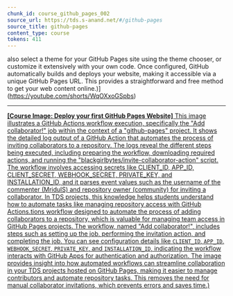 ```yaml
---
chunk_id: course_github_pages_002
source_url: https://tds.s-anand.net/#/github-pages
source_title: github-pages
content_type: course
tokens: 411
---
```


 also select a theme for your GitHub Pages site using the theme chooser, or customize it extensively with your own code. Once configured, GitHub automatically builds and deploys your website, making it accessible via a unique GitHub Pages URL. This provides a straightforward and free method to get your web content online.)](https://youtube.com/shorts/WqOXxoGSpbs)

---

[**[Course Image: Deploy your first GitHub Pages Website]** This image illustrates a GitHub Actions workflow execution, specifically the "Add collaborator!" job within the context of a "github-pages" project. It shows the detailed log output of a GitHub Action that automates the process of inviting collaborators to a repository. The logs reveal the different steps being executed, including preparing the workflow, downloading required actions, and running the "blackgirlbytes/invite-collaborator-action" script. The workflow involves accessing secrets like CLIENT_ID, APP_ID, CLIENT_SECRET, WEBHOOK_SECRET, PRIVATE_KEY, and INSTALLATION_ID, and it parses event values such as the username of the commenter (MridulS) and repository owner (community) for inviting a collaborator. In TDS projects, this knowledge helps students understand how to automate tasks like managing repository access with GitHub Actions.tions workflow designed to automate the process of adding collaborators to a repository, which is valuable for managing team access in GitHub Pages projects. The workflow, named "Add collaborator!", includes steps such as setting up the job, performing the invitation action, and completing the job. You can see configuration details like `CLIENT_ID`, `APP_ID`, `WEBHOOK_SECRET`, `PRIVATE_KEY`, and `INSTALLATION_ID`, indicating the workflow interacts with GitHub Apps for authentication and authorization. The image provides insight into how automated workflows can streamline collaboration in your TDS projects hosted on GitHub Pages, making it easier to manage contributors and automate repository tasks. This removes the need for manual collaborator invitations, which prevents errors and saves time.)](https://youtu.be/sT_zXIX3ZA0)
